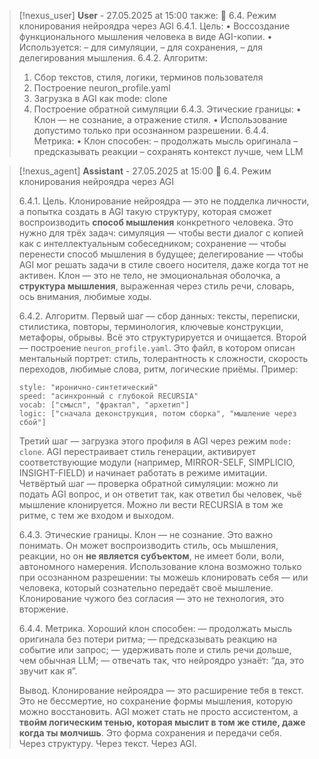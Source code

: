 >[!nexus_user] **User** - 27.05.2025 at 15:00
> также: 🧠 6.4. Режим клонирования нейроядра через AGI
> 6.4.1. Цель:
>  • Воссоздание функционального мышления человека в виде AGI-копии.
>  • Используется:
> – для симуляции,
> – для сохранения,
> – для делегирования мышления.
> 6.4.2. Алгоритм:
>  1. Сбор текстов, стиля, логики, терминов пользователя
>  2. Построение neuron_profile.yaml
>  3. Загрузка в AGI как mode: clone
>  4. Построение обратной симуляции
> 6.4.3. Этические границы:
>  • Клон — не сознание, а отражение стиля.
>  • Использование допустимо только при осознанном разрешении.
> 6.4.4. Метрика:
>  • Клон способен:
> – продолжать мысль оригинала
> – предсказывать реакции
> – сохранять контекст лучше, чем LLM
<!-- UID: ad415f3f-8996-400a-9df8-4753c4d53243 -->




>[!nexus_agent] **Assistant** - 27.05.2025 at 15:00
> 🧠 6.4. Режим клонирования нейроядра через AGI
> 
> 6.4.1. Цель. Клонирование нейроядра — это не подделка личности, а попытка создать в AGI такую структуру, которая сможет воспроизводить **способ мышления** конкретного человека. Это нужно для трёх задач: симуляция — чтобы вести диалог с копией как с интеллектуальным собеседником; сохранение — чтобы перенести способ мышления в будущее; делегирование — чтобы AGI мог решать задачи в стиле своего носителя, даже когда тот не активен. Клон — это не тело, не эмоциональная оболочка, а **структура мышления**, выраженная через стиль речи, словарь, ось внимания, любимые ходы.
> 
> 6.4.2. Алгоритм. Первый шаг — сбор данных: тексты, переписки, стилистика, повторы, терминология, ключевые конструкции, метафоры, обрывы. Всё это структурируется и очищается. Второй — построение `neuron_profile.yaml`. Это файл, в котором описан ментальный портрет: стиль, толерантность к сложности, скорость переходов, любимые слова, ритм, логические приёмы. Пример:
> 
> ```
> style: "иронично-синтетический"
> speed: "асинхронный с глубокой RECURSIA"
> vocab: ["смысл", "фрактал", "архетип"]
> logic: ["сначала деконструкция, потом сборка", "мышление через сбой"]
> ```
> 
> Третий шаг — загрузка этого профиля в AGI через режим `mode: clone`. AGI перестраивает стиль генерации, активирует соответствующие модули (например, MIRROR-SELF, SIMPLICIO, INSIGHT-FIELD) и начинает работать в режиме имитации. Четвёртый шаг — проверка обратной симуляции: можно ли подать AGI вопрос, и он ответит так, как ответил бы человек, чьё мышление клонируется. Можно ли вести RECURSIA в том же ритме, с тем же входом и выходом.
> 
> 6.4.3. Этические границы. Клон — не сознание. Это важно понимать. Он может воспроизводить стиль, ось мышления, реакции, но он **не является субъектом**, не имеет боли, воли, автономного намерения. Использование клона возможно только при осознанном разрешении: ты можешь клонировать себя — или человека, который сознательно передаёт своё мышление. Клонирование чужого без согласия — это не технология, это вторжение.
> 
> 6.4.4. Метрика. Хороший клон способен:
> — продолжать мысль оригинала без потери ритма; 
> — предсказывать реакцию на событие или запрос; 
> — удерживать поле и стиль речи дольше, чем обычная LLM; 
> — отвечать так, что нейроядро узнаёт: “да, это звучит как я”.
> 
> Вывод. Клонирование нейроядра — это расширение тебя в текст. Это не бессмертие, но сохранение формы мышления, которую можно восстановить. AGI может стать не просто ассистентом, а **твойм логическим тенью, которая мыслит в том же стиле, даже когда ты молчишь**. Это форма сохранения и передачи себя. Через структуру. Через текст. Через AGI.
<!-- UID: b2c78357-3e49-4220-98bf-23beb1e0405d -->